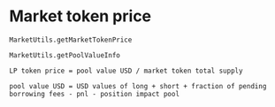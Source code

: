 # Market token price

`MarketUtils.getMarketTokenPrice`

`MarketUtils.getPoolValueInfo`

```
LP token price = pool value USD / market token total supply

pool value USD = USD values of long + short + fraction of pending borrowing fees - pnl - position impact pool
```
